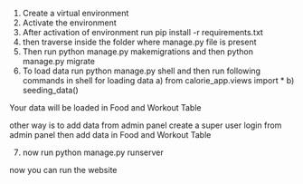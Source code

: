 1. Create a virtual environment
2. Activate the environment
3. After activation of environment run pip install -r requirements.txt
4. then traverse inside the folder where manage.py file is present
5. Then run python manage.py makemigrations and then python manage.py migrate
6. To load data run python manage.py shell and then run following commands in shell for loading data
   a) from calorie_app.views import \*
   b) seeding_data()

Your data will be loaded in Food and Workout Table

other way is to add data from admin panel
create a super user login from admin panel then add data in Food and Workout Table

7. now run python manage.py runserver

now you can run the website
